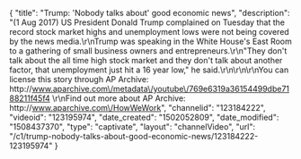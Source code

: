 {
    "title": "Trump: 'Nobody talks about' good economic news",
    "description": "(1 Aug 2017) US President Donald Trump complained on Tuesday that the record stock market highs and unemployment lows were not being covered by the news media.\r\nTrump was speaking in the White House's East Room to a gathering of small business owners and entrepreneurs.\r\n\"They don't talk about the all time high stock market and they don't talk about another factor, that unemployment just hit a 16 year low,\" he said.\r\n\r\n\r\nYou can license this story through AP Archive: http:\/\/www.aparchive.com\/metadata\/youtube\/769e6319a36154499dbe7188211f45f4 \r\nFind out more about AP Archive: http:\/\/www.aparchive.com\/HowWeWork",
    "channelid": "123184222",
    "videoid": "123195974",
    "date_created": "1502052809",
    "date_modified": "1508437370",
    "type": "captivate",
    "layout": "channelVideo",
    "url": "\/c1\/trump-nobody-talks-about-good-economic-news\/123184222-123195974"
}